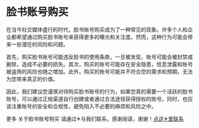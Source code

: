 # 脸书账号购买

在当今社交媒体盛行的时代，脸书账号购买成为了一种常见的现象。许多个人和企业都希望通过购买脸书账号来获得更多的曝光和关注度。然而，这种行为可能会带来一些潜在的风险和问题。

首先，购买脸书账号可能违反脸书的使用条款，一旦被发现，账号可能会被封禁或删除，造成不必要的损失。其次，购买的账号可能存在安全隐患，信息泄露和账号被盗用的风险也随之增加。此外，购买的账号可能并不符合您的需求和预期，无法为您带来真正的价值。

因此，我们建议您谨慎对待购买脸书账号的行为，如果您真的需要一个活跃的脸书账号，可以通过正规渠道自行创建或者通过合法途径获得授权的账号。同时，也应该注重账号的安全和合规性，避免陷入不必要的麻烦和风险之中。

更多 关于脸书账号购买 请通过✈与我们联系，感谢阅读，谢谢！[点这✈里联系](https://sms.k02.cc)